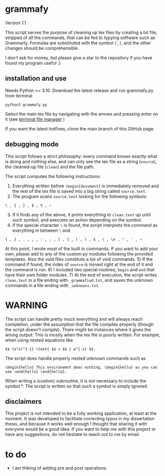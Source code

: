 # grammafy

Version 1.1

This script serves the purpose of cleaning up tex files by creating a txt file, stripped of all the commands, that can be fed to typying software such as Grammarly. Formulas are substituted with the symbol `[_]`, and the other changes should be comprehensible.

I don't ask for money, but please give a star to the repository if you have found my program useful :)

## installation and use

Needs Python >= 3.10. Download the latest release and run grammafy.py from terminal
```
python3 grammafy.py
```
Select the main tex file by navigating with the arrows and pressing enter on it (see [terminal file manager](https://github.com/ttoommxx/pylePicker) )

If you want the latest hotfixes, clone the main branch of this GitHub page.

## debugging mode

This script follows a strict philosophy: every command knows exactly what is doing and nothing else, and can only see the tex file as a string (`source`), the cleaned-up file (`clean`) and the file path.

The script computes the following instructions:
1) Everything written before `\begin{document}` is immediately removed and the rest of the tex file is saved into a big string called `source.text`.
2) The program scans `source.text` looking for the following symbols:
```
\ , { , } , $ , % , ~
```
3) If it finds any of the above, it prints everything to `clean.text` up until such symbol, and executes an action depending on the symbol.
4) If the special character ``\`` is found, the script interprets the command as everything in between `\` and
```
{ , } , . , , , : , ; , [ , ] , ( , ) , $ , \ , \n , " , ' , ~
```
At this point, I wrote most of the built in commands. If you want to add your own, please add to any of the custom py modules following the provided templates. Also the void files constitute a list of void commands.
5) If the command if found, the index of `source` is moved right at the end of it and the command is run.
6) I included two special routines, `begin` and `end` that have their own folder modules.
7) At the end of execution, the script writes `clean.text` in a file ending with `_grammafied.txt`, and saves the unknown commands in a file ending with `_unknowns.txt`.

# WARNING

The script can handle pretty much everything and will always reach completion, under the assumption that the file compiles properly (though the script doesn't compile). There might be instances where it gives the wrong output. This is mostly when the tex file is poorly written. For example, when using nested equations like
```
$$ (e^x)^{-1} \text{ $$ = $$ } e^{-x} $$. 
```
The script does handle properly nested unknown commands such as
```
\begin{hello} This environemnt does nothing, \begin{hello} as you can see \end{hello} \end{hello}.
```
When writing a (custom) subroutine, it is not necessary to include the symbol *. The script is written so that such a symbol is simply ignored.

## disclaimers

This project is not intended to be a fully working application, at least at the moment. It was developed to facilitate correcting typos in my dissertation thesis, and because it works well enough I thought that sharing it with everyone would be a good idea. If you want to help me with this project or have any suggestions, do not hesitate to reach out to me by email.

# to do

- I am thiking of adding pre and post operations.